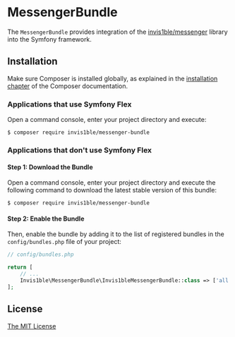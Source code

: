 MessengerBundle
==================

The `MessengerBundle` provides integration of the [invis1ble/messenger](https://github.com/Invis1ble/messenger) library into the Symfony framework.

Installation
------------

Make sure Composer is installed globally, as explained in the
[installation chapter](https://getcomposer.org/doc/00-intro.md)
of the Composer documentation.

### Applications that use Symfony Flex

Open a command console, enter your project directory and execute:

```console
$ composer require invis1ble/messenger-bundle
```

### Applications that don't use Symfony Flex

#### Step 1: Download the Bundle

Open a command console, enter your project directory and execute the
following command to download the latest stable version of this bundle:

```console
$ composer require invis1ble/messenger-bundle
```

#### Step 2: Enable the Bundle

Then, enable the bundle by adding it to the list of registered bundles
in the `config/bundles.php` file of your project:

```php
// config/bundles.php

return [
    // ...
    Invis1ble\MessengerBundle\Invis1bleMessengerBundle::class => ['all' => true],
];
```

License
-------

[The MIT License](./LICENSE)
